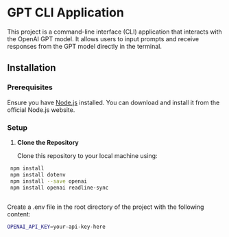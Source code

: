# GPT CLI Application

This project is a command-line interface (CLI) application that interacts with the OpenAI GPT model. It allows users to input prompts and receive responses from the GPT model directly in the terminal.

## Installation

### Prerequisites

Ensure you have [Node.js](https://nodejs.org/) installed. You can download and install it from the official Node.js website.

### Setup

1. **Clone the Repository**

   Clone this repository to your local machine using:

  ```bash
   npm install
   npm install dotenv
   npm install --save openai
   npm install openai readline-sync
   


  ```




Create a .env file in the root directory of the project with the following content:
```bash
OPENAI_API_KEY=your-api-key-here
```



